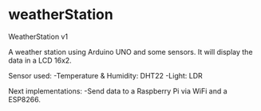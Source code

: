 # weatherStation
WeatherStation v1

A weather station using Arduino UNO and some sensors.
It will display the data in a LCD 16x2.

Sensor used:
      -Temperature & Humidity: DHT22
      -Light: LDR

Next implementations:
      -Send data to a Raspberry Pi via WiFi and a ESP8266.
